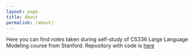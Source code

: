 ```yaml
---
layout: page
title: About
permalink: /about/
---
```

Here you can find notes taken during self-study of CS336 Large Language Modeling course from Stanford. Repository with code is [here](https://github.com/JacekDwojakPL/cs336-study)